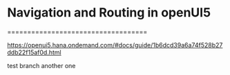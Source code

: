 # Navigation and Routing in openUI5
===================================

https://openui5.hana.ondemand.com/#docs/guide/1b6dcd39a6a74f528b27ddb22f15af0d.html

test branch
another one
